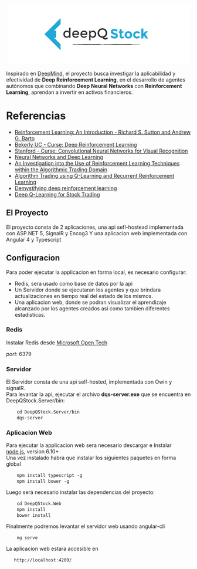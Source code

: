 <p align="center">
  <img src="https://raw.githubusercontent.com/jcaramello/deepQ-stock/master/DeepQStock.Web/src/img/logo.png" alt="DeepQ Stock"/>
</p>

Inspirado en [DeepMind](https://deepmind.com/research/dqn/), el proyecto busca investigar la aplicabilidad y efectividad de **Deep Reinforcement Learning**, 
en el desarrollo de agentes autónomos que combinando **Deep Neural Networks** con
**Reinforcement Learning**, aprendan a invertir en activos financieros.

# Referencias
 
 * [Reinforcement Learning: An Introduction - Richard S. Sutton and Andrew G. Barto](http://people.inf.elte.hu/lorincz/Files/RL_2006/SuttonBook.pdf)
 * [Bekerly UC - Curse: Deep Reinforcement Learning](http://rll.berkeley.edu/deeprlcourse/)
 * [Stanford - Curse: Convolutional Neural Networks for Visual Recognition](http://karpathy.github.io/2016/05/31/rl/)   
 * [Neural Networks and Deep Learning](http://neuralnetworksanddeeplearning.com/)
 * [An Investigation into the Use of Reinforcement Learning Techniques within the Algorithmic Trading Domain](http://www.doc.ic.ac.uk/teaching/distinguished-projects/2015/j.cumming.pdf)
 * [Algorithm Trading using Q-Learning and Recurrent Reinforcement Learning](http://cs229.stanford.edu/proj2009/LvDuZhai.pdf)
 * [Demystifying deep reinforcement learning](http://neuro.cs.ut.ee/demystifying-deep-reinforcement-learning/)
 * [Deep Q-Learning for Stock Trading](http://hallvardnydal.github.io/2016/03/12/deep_q/)
 
## El Proyecto

El proyecto consta de 2 aplicaciones, una api sefl-hostead implementada con ASP.NET 5, SignalR y Encog3
Y una aplicacion web implementada con Angular 4 y Typescript

## Configuracion

Para poder ejecutar la applicacion en forma local, es necesario configurar:

* Redis, sera usado como base de datos por la api
* Un Servidor donde se ejecutaran los agentes y que brindara actualizaciones en tiempo real del estado de los mismos.
* Una aplicacion web, donde se podran visualizar el aprendizaje alcanzado por los agentes creados asi como tambien diferentes estadisticas.

### Redis

Instalar Redis desde [Microsoft Open Tech](https://msopentech.com/blog/2015/03/03/redis-windows-2-8-19-released/)

*port*: 6379

### Servidor 

El Servidor consta de una api self-hosted, implementada con Owin y signalR.
<br>
Para levantar la api, ejecutar el archivo **dqs-server.exe** que se encuentra en DeepQStock.Server/bin:

```
    cd DeepQStock.Server/bin
    dqs-server
```

### Aplicacion Web

Para ejecutar la applicacion web sera necesario descargar e Instalar [node.js](https://nodejs.org/es/download/), version 6.10+
<br>
Una vez instalado habra que instalar los siguientes paquetes en forma global

```
    npm install typescript -g    
    npm install bower -g
```

Luego será necesario instalar las dependencias del proyecto:
```
    cd DeepQStock.Web
    npm install
    bower install
```
Finalmente podremos levantar el servidor web usando angular-cli
```
    ng serve
```
La aplicacion web estara accesible en 

```
   http://localhost:4200/
```